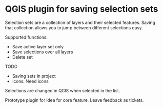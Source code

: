  # QGIS plugin for saving selection sets
 
 Selection sets are a collection of layers and their selected features. Saving that collection allows you to
 jump between different selections easy.
 
 Supported functions:
 
 - Save active layer set only
 - Save selections over all layers
 - Delete set
 
 TODO
 
 - Saving sets in project
 - Icons. Need icons
 
 Selections are changed in QGIS when selected in the list.
 
 Prototype plugin for idea for core feature.  Leave feedback as tickets.
